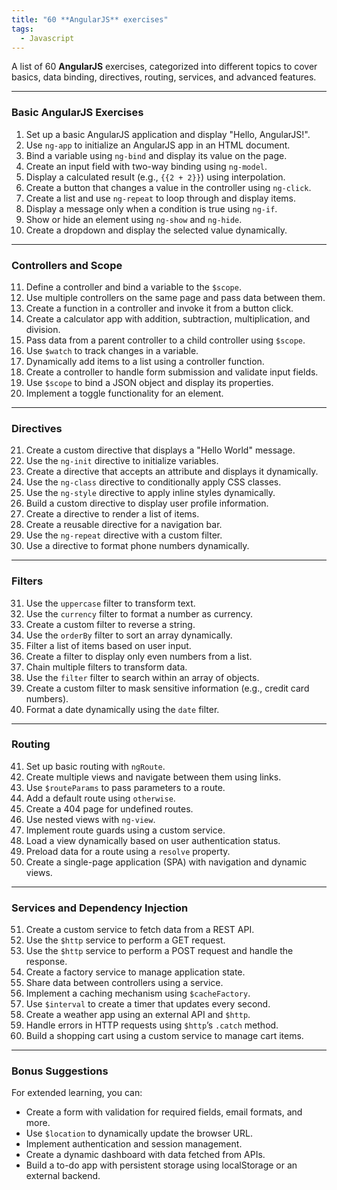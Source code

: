 ```yaml
---
title: "60 **AngularJS** exercises"
tags:
  - Javascript
---
```


A list of 60 **AngularJS** exercises, categorized into different topics to cover basics, data binding, directives, routing, services, and advanced features.

---

### **Basic AngularJS Exercises**
1. Set up a basic AngularJS application and display "Hello, AngularJS!".
2. Use `ng-app` to initialize an AngularJS app in an HTML document.
3. Bind a variable using `ng-bind` and display its value on the page.
4. Create an input field with two-way binding using `ng-model`.
5. Display a calculated result (e.g., `{{2 + 2}}`) using interpolation.
6. Create a button that changes a value in the controller using `ng-click`.
7. Create a list and use `ng-repeat` to loop through and display items.
8. Display a message only when a condition is true using `ng-if`.
9. Show or hide an element using `ng-show` and `ng-hide`.
10. Create a dropdown and display the selected value dynamically.

---

### **Controllers and Scope**
11. Define a controller and bind a variable to the `$scope`.
12. Use multiple controllers on the same page and pass data between them.
13. Create a function in a controller and invoke it from a button click.
14. Create a calculator app with addition, subtraction, multiplication, and division.
15. Pass data from a parent controller to a child controller using `$scope`.
16. Use `$watch` to track changes in a variable.
17. Dynamically add items to a list using a controller function.
18. Create a controller to handle form submission and validate input fields.
19. Use `$scope` to bind a JSON object and display its properties.
20. Implement a toggle functionality for an element.

---

### **Directives**
21. Create a custom directive that displays a "Hello World" message.
22. Use the `ng-init` directive to initialize variables.
23. Create a directive that accepts an attribute and displays it dynamically.
24. Use the `ng-class` directive to conditionally apply CSS classes.
25. Use the `ng-style` directive to apply inline styles dynamically.
26. Build a custom directive to display user profile information.
27. Create a directive to render a list of items.
28. Create a reusable directive for a navigation bar.
29. Use the `ng-repeat` directive with a custom filter.
30. Use a directive to format phone numbers dynamically.

---

### **Filters**
31. Use the `uppercase` filter to transform text.
32. Use the `currency` filter to format a number as currency.
33. Create a custom filter to reverse a string.
34. Use the `orderBy` filter to sort an array dynamically.
35. Filter a list of items based on user input.
36. Create a filter to display only even numbers from a list.
37. Chain multiple filters to transform data.
38. Use the `filter` filter to search within an array of objects.
39. Create a custom filter to mask sensitive information (e.g., credit card numbers).
40. Format a date dynamically using the `date` filter.

---

### **Routing**
41. Set up basic routing with `ngRoute`.
42. Create multiple views and navigate between them using links.
43. Use `$routeParams` to pass parameters to a route.
44. Add a default route using `otherwise`.
45. Create a 404 page for undefined routes.
46. Use nested views with `ng-view`.
47. Implement route guards using a custom service.
48. Load a view dynamically based on user authentication status.
49. Preload data for a route using a `resolve` property.
50. Create a single-page application (SPA) with navigation and dynamic views.

---

### **Services and Dependency Injection**
51. Create a custom service to fetch data from a REST API.
52. Use the `$http` service to perform a GET request.
53. Use the `$http` service to perform a POST request and handle the response.
54. Create a factory service to manage application state.
55. Share data between controllers using a service.
56. Implement a caching mechanism using `$cacheFactory`.
57. Use `$interval` to create a timer that updates every second.
58. Create a weather app using an external API and `$http`.
59. Handle errors in HTTP requests using `$http`’s `.catch` method.
60. Build a shopping cart using a custom service to manage cart items.

---

### **Bonus Suggestions**
For extended learning, you can:
- Create a form with validation for required fields, email formats, and more.
- Use `$location` to dynamically update the browser URL.
- Implement authentication and session management.
- Create a dynamic dashboard with data fetched from APIs.
- Build a to-do app with persistent storage using localStorage or an external backend.
